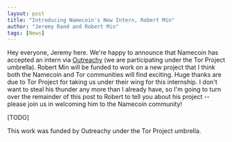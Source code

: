 ```yaml
---
layout: post
title: "Introducing Namecoin's New Intern, Robert Min"
author: "Jeremy Rand and Robert Min"
tags: [News]
---
```


Hey everyone, Jeremy here.  We're happy to announce that Namecoin has accepted an intern via [Outreachy](https://www.outreachy.org/) (we are participating under the Tor Project umbrella).  Robert Min will be funded to work on a new project that I think both the Namecoin and Tor communities will find exciting.  Huge thanks are due to Tor Project for taking us under their wing for this internship.  I don't want to steal his thunder any more than I already have, so I'm going to turn over the remainder of this post to Robert to tell you about his project -- please join us in welcoming him to the Namecoin community!

[TODO]

This work was funded by Outreachy under the Tor Project umbrella.
